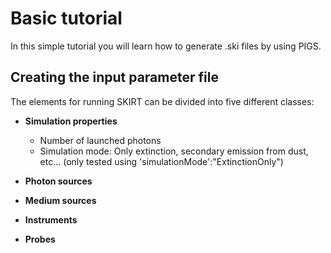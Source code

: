 # Basic tutorial

In this simple tutorial you will learn how to generate .ski files by using PIGS. 

## Creating the input parameter file

The elements for running SKIRT can be divided into five different classes:

- **Simulation properties**
	- Number of launched photons 
	- Simulation mode: Only extinction, secondary emission from dust, etc... (only tested using 'simulationMode':"ExtinctionOnly")


- **Photon sources**
- **Medium sources**
- **Instruments**
- **Probes**
